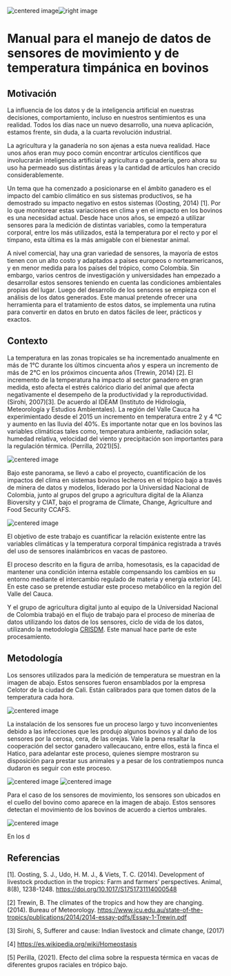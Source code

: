 <img src="https://www.artimix.fr/var/artimix/storage/images/artimix/partenaires/ccafs/31850-4-esl-ES/ccafs_medium.jpg" alt="centered image" id="logo" data-height-percentage="100" data-actual-width="140" data-actual-height="55" class="center"><img src="https://ciat.cgiar.org/wp-content/uploads/Alliance_logo.png" alt="right image" id="logo" data-height-percentage="100" data-actual-width="140" data-actual-height="55" class="rigth">


# Manual para el manejo de datos de sensores de movimiento y de temperatura timpánica en bovinos


## Motivación
La influencia de los datos y de la inteligencia artificial en nuestras decisiones, comportamiento, incluso en nuestros sentimientos es una realidad. Todos los días nace un nuevo desarrollo, una nueva aplicación, estamos frente, sin duda, a la cuarta revolución industrial. 

La agricultura y la ganadería no son ajenas a esta nueva realidad. Hace unos años eran muy poco común encontrar artículos científicos que involucrarán inteligencia artificial y agricultura o ganadería, pero ahora su uso ha permeado sus distintas áreas y la cantidad de artículos han crecido considerablemente.

Un tema que ha comenzado a posicionarse en el ámbito ganadero es el impacto del cambio climático en sus sistemas productivos, se ha demostrado su impacto negativo en estos sistemas (Oosting, 2014) [1].  Por lo que monitorear estas variaciones en clima y en el impacto en los bovinos es una necesidad actual. Desde hace unos años, se empezó a utilizar sensores para la medición de distintas variables, como la temperatura corporal, entre los más utilizados, está la temperatura por el recto y por el tímpano, esta última es la más amigable con el bienestar animal. 

A nivel comercial, hay una gran variedad de sensores, la mayoría de estos tienen con un alto costo y adaptados a países europeos o norteamericanos, y en menor medida para los países del trópico, como Colombia. Sin embargo, varios centros de investigación y universidades han empezado a desarrollar estos sensores teniendo en cuenta las condiciones ambientales propias del lugar. Luego del desarrollo de los sensores se empieza con el análisis de los datos generados. Este manual pretende ofrecer una herramienta para el tratamiento de estos datos, se implementa una rutina para convertir en datos en bruto en datos fáciles de leer, prácticos y exactos. 

## Contexto

La temperatura en las zonas tropicales se ha incrementado  anualmente en más de  1°C durante los últimos cincuenta años y espera un incremento de más de 2°C en los próximos cincuenta años (Trewin, 2014) [2].  El incremento de la temperatura ha impacto al sector ganadero en gran medida, esto afecta el estrés calórico diario del animal que afecta negativamente el desempeño de la productividad  y la reproductividad. (Sirohi, 2007)[3].  De acuerdo al IDEAM (Instituto de Hidrología, Meteorología y Estudios Ambientales). La región del Valle Cauca ha experimientado desde el 2015 un incremento en temperatura entre 2 y 4 °C y aumento en las lluvia del 40%. Es importante notar que en los bovinos las variables climáticas tales como, temperatura ambiente, radiación solar, humedad relativa, velocidad del viento y precipitación son importantes para la regulación térmica. (Perrilla, 2021)[5]. 

<img src="https://github.com/j-river1/sensoresbovinos/blob/main/Imagenes/Vaca2.png" alt="centered image" id="logo" data-height-percentage="100" data-actual-width="140" data-actual-height="55" class="center">

Bajo este panorama, se llevó a cabo el proyecto, cuantificación de los impactos del clima en sistemas bovinos lecheros en el trópico bajo a través de minera de datos y modelos, liderado por la Universidad Nacional de Colombia, junto al grupos del grupo a agricultura digital de la Alianza Bioversity y CIAT, bajo el programa de Climate, Change, Agriculture and Food Security CCAFS. 


<img src="https://github.com/j-river1/sensoresbovinos/blob/main/Imagenes/Vaca1.png" alt="centered image" id="logo" data-height-percentage="100" data-actual-width="140" data-actual-height="55" class="center">
                                     
 
El objetivo de este trabajo es cuantificar la relación existente entre las variables climáticas y la temperatura corporal timpánica registrada a través del uso de sensores inalámbricos en vacas de pastoreo. 

El proceso descrito en la figura de arriba, homesotasis, es la capacidad de mantener una condición interna estable compensando los cambios en su entorno mediante el intercambio regulado de materia y energía exterior [4].  En este caso se pretende estudiar este proceso metabólico en la región del Valle del Cauca. 

Y el grupo de agricultura digital junto al equipo de la Universidad Nacional de Colombia trabajó en el flujo de trabajo para el proceso de mineríaa de datos utilizando los datos de los sensores, ciclo de vida de los datos, utilizando la metodologia [CRISDM](https://www.sngular.com/es/data-science-crisp-dm-metodologia/). Este manual hace parte de este procesamiento.


## Metodología

Los sensores utilizados para la medición de temperatura se muestran en la imagen de abajo. Estos sensores fueron ensamblados por la empresa Celotor de la ciudad de Cali. Están calibrados para que tomen datos de la temperatura cada hora. 

<img src="https://github.com/j-river1/sensoresbovinos/blob/main/Imagenes/sensores1.png" alt="centered image" id="logo" data-height-percentage="100" data-actual-width="140" data-actual-height="55" class="center">


La instalación de los sensores fue un proceso largo y  tuvo inconvenientes debido a las infecciones que les produjo algunos bovinos y al daño de los sensores por la cerosa, cera, de las orejas. Vale la pena resaltar la cooperación del sector ganadero vallecaucano, entre ellos, está la finca el Hatico, para adelantar este proceso, quienes siempre mostraron su disposición para prestar sus animales y a pesar de los contratiempos nunca dudaron es seguir con este proceso. 


<img src="https://github.com/j-river1/sensoresbovinos/blob/main/Imagenes/sensores2.png" alt="centered image" id="logo" data-height-percentage="100" data-actual-width="140" data-actual-height="55" class="center"> <img src="https://github.com/j-river1/sensoresbovinos/blob/main/Imagenes/sensores3.png" alt="centered image" id="logo" data-height-percentage="100" data-actual-width="140" data-actual-height="55" class="center">

Para el caso de los sensores de movimiento, los sensores son ubicados en el cuello del bovino como aparece en la imagen de abajo. Estos sensores detectan el movimiento de los bovinos de acuerdo a ciertos umbrales. 

<img src="https://github.com/j-river1/sensoresbovinos/blob/main/Imagenes/sensores4.png" alt="centered image" id="logo" data-height-percentage="100" data-actual-width="140" data-actual-height="55" class="center">

En los d

## Referencias 
[1]. Oosting, S. J., Udo, H. M. J., & Viets, T. C. (2014). Development of livestock production in the tropics: Farm and farmers’ perspectives. Animal, 8(8), 1238-1248. https://doi.org/10.1017/S1751731114000548 

[2] Trewin, B. The climates of the tropics and how they are changing. (2014). Bureau of Meteorology. https://www.jcu.edu.au/state-of-the-tropics/publications/2014/2014-essay-pdfs/Essay-1-Trewin.pdf

[3] Sirohi, S, Sufferer and cause: Indian livestock and climate change, (2017)

[4] https://es.wikipedia.org/wiki/Homeostasis

[5] Perilla, (2021). Efecto del clima sobre la respuesta térmica en vacas de diferentes grupos raciales en trópico bajo.
